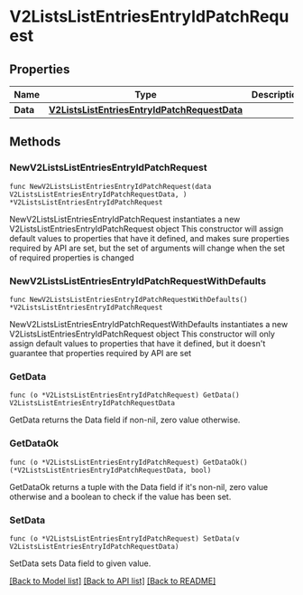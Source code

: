 # V2ListsListEntriesEntryIdPatchRequest

## Properties

Name | Type | Description | Notes
------------ | ------------- | ------------- | -------------
**Data** | [**V2ListsListEntriesEntryIdPatchRequestData**](V2ListsListEntriesEntryIdPatchRequestData.md) |  | 

## Methods

### NewV2ListsListEntriesEntryIdPatchRequest

`func NewV2ListsListEntriesEntryIdPatchRequest(data V2ListsListEntriesEntryIdPatchRequestData, ) *V2ListsListEntriesEntryIdPatchRequest`

NewV2ListsListEntriesEntryIdPatchRequest instantiates a new V2ListsListEntriesEntryIdPatchRequest object
This constructor will assign default values to properties that have it defined,
and makes sure properties required by API are set, but the set of arguments
will change when the set of required properties is changed

### NewV2ListsListEntriesEntryIdPatchRequestWithDefaults

`func NewV2ListsListEntriesEntryIdPatchRequestWithDefaults() *V2ListsListEntriesEntryIdPatchRequest`

NewV2ListsListEntriesEntryIdPatchRequestWithDefaults instantiates a new V2ListsListEntriesEntryIdPatchRequest object
This constructor will only assign default values to properties that have it defined,
but it doesn't guarantee that properties required by API are set

### GetData

`func (o *V2ListsListEntriesEntryIdPatchRequest) GetData() V2ListsListEntriesEntryIdPatchRequestData`

GetData returns the Data field if non-nil, zero value otherwise.

### GetDataOk

`func (o *V2ListsListEntriesEntryIdPatchRequest) GetDataOk() (*V2ListsListEntriesEntryIdPatchRequestData, bool)`

GetDataOk returns a tuple with the Data field if it's non-nil, zero value otherwise
and a boolean to check if the value has been set.

### SetData

`func (o *V2ListsListEntriesEntryIdPatchRequest) SetData(v V2ListsListEntriesEntryIdPatchRequestData)`

SetData sets Data field to given value.



[[Back to Model list]](../README.md#documentation-for-models) [[Back to API list]](../README.md#documentation-for-api-endpoints) [[Back to README]](../README.md)



